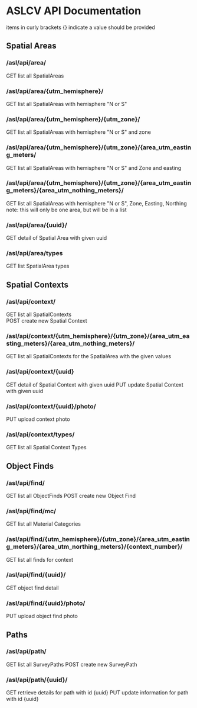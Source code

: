 # ASLCV API Documentation
items in curly brackets {} indicate a value should be provided

## Spatial Areas
### /asl/api/area/ 
GET list all SpatialAreas

### /asl/api/area/{utm_hemisphere}/ 
GET list all SpatialAreas with hemisphere "N or S"

### /asl/api/area/{utm_hemisphere}/{utm_zone}/ 
GET list all SpatialAreas with hemisphere "N or S" and zone

### /asl/api/area/{utm_hemisphere}/{utm_zone}/{area_utm_easting_meters/
GET list all SpatialAreas with hemisphere "N or S" and Zone and easting

### /asl/api/area/{utm_hemisphere}/{utm_zone}/{area_utm_easting_meters}/{area_utm_nothing_meters}/
GET list all SpatialAreas with hemisphere "N or S",  Zone,  Easting, Northing 
note: this will only be one area, but will be in a list

### /asl/api/area/{uuid}/ 
GET detail of Spatial Area with given uuid

### /asl/api/area/types 
GET list SpatialArea types

## Spatial Contexts
### /asl/api/context/ 
GET list all SpatialContexts  
POST create new Spatial Context

### /asl/api/context/{utm_hemisphere}/{utm_zone}/{area_utm_easting_meters}/{area_utm_nothing_meters}/
GET list all SpatialContexts for the SpatialArea with the given values

### /asl/api/context/{uuid} 
GET detail of Spatial Context with given uuid
PUT update Spatial Context with given uuid

### /asl/api/context/{uuid}/photo/
PUT upload context photo

### /asl/api/context/types/
GET list all Spatial Context Types

## Object Finds
### /asl/api/find/
GET list all ObjectFinds
POST create new Object Find

### /asl/api/find/mc/ 
GET list all Material Categories

### /asl/api/find/{utm_hemisphere}/{utm_zone}/{area_utm_easting_meters}/{area_utm_northing_meters}/{context_number}/
GET list all finds for context

### /asl/api/find/{uuid}/ 
GET object find detail

### /asl/api/find/{uuid}/photo/
PUT upload object find photo

## Paths
### /asl/api/path/
GET list all SurveyPaths
POST create new SurveyPath

### /asl/api/path/{uuid}/ 
GET retrieve details for path with id {uuid}
PUT update information for path with id {uuid}




